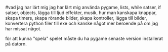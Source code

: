 #vad jag har lärt mig
jag har lärt mig använda pygame, lists, while satser, if satser, objects, lägga till ljud effekter, musik, hur man kanskapa knappar, 
skapa timers, skapa rörande bilder, skapa kontroller, lägga till bilder, konvertera python filer till exe och kanske något mer beroende på 
om jag har missat något.

för att kunna "spela" spelet måste du ha pygame senaste version installerat på datorn.
